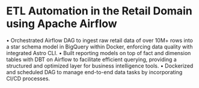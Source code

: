 # ETL Automation in the Retail Domain using Apache Airflow

• Orchestrated Airflow DAG to ingest raw retail data of over 10M+ rows into a star schema model in BigQuery within Docker, enforcing data quality with integrated Astro CLI.
• Built reporting models on top of fact and dimension tables with DBT on Airflow to facilitate efficient querying, providing a structured and optimized layer for business intelligence tools. 
• Dockerized and scheduled DAG to manage end-to-end data tasks by incorporating CI/CD processes. 
